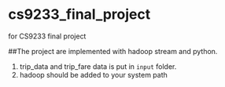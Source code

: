 cs9233_final_project
====================

for CS9233 final project

##The project are implemented with hadoop stream and python.

1. trip_data and trip_fare data is put in `input` folder.
2. hadoop should be added to your system path


